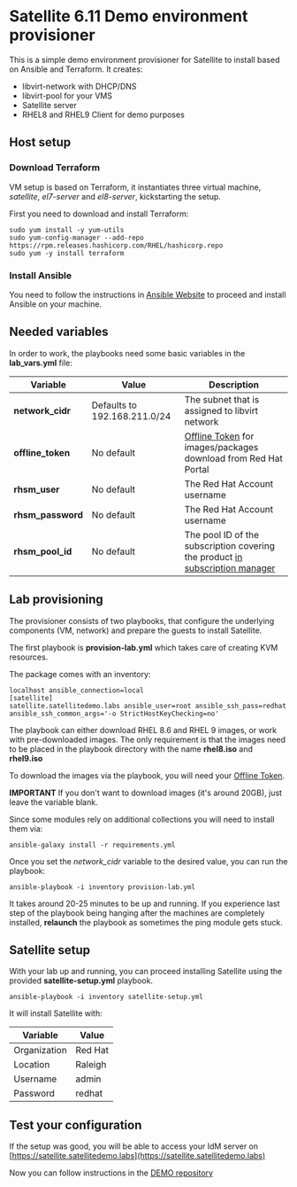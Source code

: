 # Satellite 6.11 Demo environment provisioner

This is a simple demo environment provisioner for Satellite to install based on Ansible and Terraform.
It creates:

- libvirt-network with DHCP/DNS
- libvirt-pool for your VMS
- Satellite server
- RHEL8 and RHEL9 Client for demo purposes

## Host setup

### Download Terraform

VM setup is based on Terraform, it instantiates three virtual machine, *satellite*, *el7-server* and *el8-server*, kickstarting the setup.

First you need to download and install Terraform:

    sudo yum install -y yum-utils
    sudo yum-config-manager --add-repo https://rpm.releases.hashicorp.com/RHEL/hashicorp.repo
    sudo yum -y install terraform

### Install Ansible

You need to follow the instructions in [Ansible Website](https://docs.ansible.com/ansible/latest/installation_guide/intro_installation.html#installing-the-ansible-community-package) to proceed and install Ansible on your machine.

## Needed variables

In order to work, the playbooks need some basic variables in the **lab_vars.yml** file:

| Variable | Value | Description | 
|--|--|--|
| **network_cidr** | Defaults to 192.168.211.0/24 | The subnet that is assigned to libvirt network |
| **offline_token** | No default | [Offline Token](https://access.redhat.com/management/api) for images/packages download from Red Hat Portal |
| **rhsm_user** | No default | The Red Hat Account username |
| **rhsm_password** | No default | The Red Hat Account username |
| **rhsm_pool_id** | No default | The pool ID of the subscription covering the product [in subscription manager](https://access.redhat.com/management/subscriptions/) |

## Lab provisioning

The provisioner consists of two playbooks, that configure the underlying components (VM, network) and prepare the guests to install Satellite.

The first playbook is **provision-lab.yml** which takes care of creating KVM resources. 

The package comes with an inventory:

    localhost ansible_connection=local
    [satellite]
    satellite.satellitedemo.labs ansible_user=root ansible_ssh_pass=redhat ansible_ssh_common_args='-o StrictHostKeyChecking=no'

The playbook can either download RHEL 8.6 and RHEL 9 images, or work with pre-downloaded images. The only requirement is that the images need to be placed in the playbook directory with the name **rhel8.iso** and **rhel9.iso**

To download the images via the playbook, you will need your [Offline Token](https://access.redhat.com/management/api).

**IMPORTANT** If you don't want to download images (it's around 20GB), just leave the variable blank.

Since some modules rely on additional collections you will need to install them via:

    ansible-galaxy install -r requirements.yml

Once you set the *network_cidr* variable to the desired value, you can run the playbook:

    ansible-playbook -i inventory provision-lab.yml

It takes around 20-25 minutes to be up and running. If you experience last step of the playbook being hanging after the machines are completely installed, **relaunch** the playbook as sometimes the ping module gets stuck.

## Satellite setup

With your lab up and running, you can proceed installing Satellite using the provided **satellite-setup.yml** playbook.

    ansible-playbook -i inventory satellite-setup.yml

It will install Satellite with:  

| Variable | Value |
|--|--|
| Organization | Red Hat |
| Location | Raleigh  |
| Username | admin |
| Password | redhat |

## Test your configuration

If the setup was good, you will be able to access your IdM server on [https://satellite.satellitedemo.labs](https://satellite.satellitedemo.labs)

Now you can follow instructions in the [DEMO repository](https://github.com/Red-Hat-EMEA-Portflio-SSA/Red-Hat-Satellite-Demo)